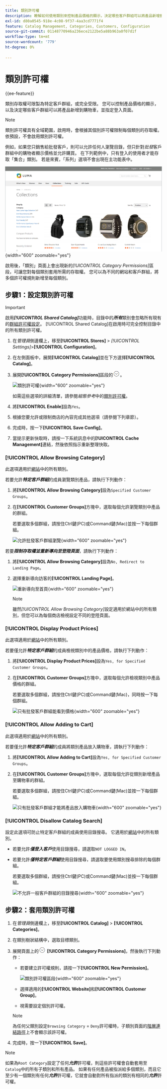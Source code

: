 ```yaml
---
title: 類別許可權
description: 瞭解如何使用類別來控制產品價格的顯示，決定哪些客戶群組可以將產品新增到購物車並指定登陸頁面。
exl-id: d80a0545-918e-4c08-9f37-4aa3cd7771f4
feature: Catalog Management, Categories, Customers, Configuration
source-git-commit: 01148770946a236ece2122be5a88b963a0f07d1f
workflow-type: tm+mt
source-wordcount: '779'
ht-degree: 0%

---
```


# 類別許可權

{{ee-feature}}

類別存取權可限製為特定客戶群組，或完全受限。 您可以控制產品價格的顯示，以及決定哪些客戶群組可以將產品新增到購物車，並指定登入頁面。

>[!NOTE]
>
>類別許可權具有全域範圍，啟用時，會根據其個別許可權限制每個類別的存取權。 依預設，不會啟用類別許可權。

例如，如果您只銷售給批發客戶，則可以允許任何人瀏覽目錄，但只針對&#x200B;_批發_&#x200B;客戶群組中的購物者顯示價格並允許購買。 在下列範例中，只有登入的使用者才能存取「集合」類別。 若是來賓，「系列」選項不會出現在主功能表中。

![登入的使用者看到「集合」類別](./assets/storefront-category-permissions-logged-in.png){width="600" zoomable="yes"}

啟用後，「類別」頁面上會出現新的&#x200B;_[!UICONTROL Category Permissions]_&#x200B;區段，可讓您對每個類別套用所需的存取權。 您可以為不同的網站和客戶群組，將多個許可權規則新增至每個類別。

## 步驟1：設定類別許可權

>[!IMPORTANT]
>
>啟用&#x200B;**_[!UICONTROL Shared Catalog]_**&#x200B;功能時，目錄中的&#x200B;**_所有_**&#x200B;類別會忽略所有現有的[群組許可權設定](../configuration-reference/catalog/catalog.md#category-permissions)。 [!UICONTROL Shared Catalog]在啟用時可完全控制目錄中的所有類別許可權。

1. 在&#x200B;_管理員_&#x200B;側邊欄上，移至&#x200B;**[!UICONTROL Stores]** > _[!UICONTROL Settings]_>**[!UICONTROL Configuration]**。

1. 在左側面板中，展開&#x200B;**[!UICONTROL Catalog]**&#x200B;並在下方選擇&#x200B;**[!UICONTROL Catalog]**。

1. 展開&#x200B;**[!UICONTROL Category Permissions]**&#x200B;區段的![擴充選擇器](../assets/icon-display-expand.png)。

   ![類別許可權](../configuration-reference/catalog/assets/catalog-category-permissions.png){width="600" zoomable="yes"}

   如需這些選項的詳細清單，請參閱&#x200B;_組態參考_&#x200B;中的[類別許可權](../configuration-reference/catalog/catalog.md#category-permissions)。

1. 將&#x200B;**[!UICONTROL Enable]**&#x200B;設為`Yes`。

1. 根據您要允許或限制商店的內容完成其他選項（請參閱下列章節）。

1. 完成時，按一下&#x200B;**[!UICONTROL Save Config]**。

1. 當提示更新快取時，請按一下系統訊息中的&#x200B;**[!UICONTROL Cache Management]**&#x200B;連結，然後依照指示重新整理快取。

### [!UICONTROL Allow Browsing Category]

此選項適用於[網站](../getting-started/websites-stores-views.md)中的所有類別。

若要允許&#x200B;**_特定客戶群組_**&#x200B;的成員瀏覽類別產品，請執行下列動作：

1. 將&#x200B;**[!UICONTROL Allow Browsing Category]**&#x200B;設為`Specified Customer Groups`。

1. 在&#x200B;**[!UICONTROL Customer Groups]**&#x200B;方塊中，選取每個允許瀏覽類別中產品的群組。

   若要選取多個群組，請按住Ctrl鍵(PC)或Command鍵(Mac)並按一下每個群組。

   ![允許批發客戶群組瀏覽](./assets/category-permissions-allow-browsing-customer-groups.png){width="600" zoomable="yes"}

若要&#x200B;**_限制存取權並重新導向至登陸頁面_**，請執行下列動作：

1. 將&#x200B;**[!UICONTROL Allow Browsing Category]**&#x200B;設為`No, Redirect to Landing Page`。

1. 選擇重新導向訪客的&#x200B;**[!UICONTROL Landing Page]**。

   ![重新導向至首頁](./assets/category-permissions-browse-category-landing-page.png){width="600" zoomable="yes"}

   >[!NOTE]
   >
   >雖然&#x200B;_[!UICONTROL Allow Browsing Category]_&#x200B;設定適用於網站中的所有類別，但您可以為每個商店檢視設定不同的登陸頁面。

### [!UICONTROL Display Product Prices]

此選項適用於[網站](../getting-started/websites-stores-views.md)中的所有類別。

若要僅允許&#x200B;**_特定客戶群組_**&#x200B;的成員檢視類別中的產品價格，請執行下列動作：

1. 將&#x200B;**[!UICONTROL Display Product Prices]**&#x200B;設為`Yes, for Specified Customer Groups`。

1. 在&#x200B;**[!UICONTROL Customer Groups]**&#x200B;方塊中，選取每個允許檢視類別中產品價格的群組。

   若要選取多個群組，請按住Ctrl鍵(PC)或Command鍵(Mac)，同時按一下每個群組。

   ![只有批發客戶群組能看到價格](./assets/category-permissions-price-customer-groups.png){width="600" zoomable="yes"}

### [!UICONTROL Allow Adding to Cart]

此選項適用於[網站](../getting-started/websites-stores-views.md)中的所有類別。

若要僅允許&#x200B;**_特定客戶群組_**&#x200B;的成員將類別產品放入購物車，請執行下列動作：

1. 將&#x200B;**[!UICONTROL Allow Adding to Cart]**&#x200B;設為`Yes, for Specified Customer Groups`。

1. 在&#x200B;**[!UICONTROL Customer Groups]**&#x200B;方塊中，選取每個允許從類別新增產品至購物車的群組。

   若要選取多個群組，請按住Ctrl鍵(PC)或Command鍵(Mac)並按一下每個群組。

   ![只有批發客戶群組才能將產品放入購物車](./assets/category-permissions-cart-customer-groups.png){width="600" zoomable="yes"}

### [!UICONTROL Disallow Catalog Search]

設定此選項可防止特定客戶群組的成員使用目錄搜尋。 它適用於[網站](../getting-started/websites-stores-views.md)中的所有類別。

- 若要允許&#x200B;**_僅登入客戶_**&#x200B;使用目錄搜尋，請選取`NOT LOGGED IN`。

- 若要允許&#x200B;**_僅特定客戶群組_**&#x200B;使用目錄搜尋，請選取要使用類別搜尋排除的每個群組。

  若要選取多個群組，請按住Ctrl鍵(PC)或Command鍵(Mac)並按一下每個群組。

  ![不允許一般客戶群組的目錄搜尋](./assets/category-permissions-disallow-category-search.png){width="600" zoomable="yes"}

## 步驟2：套用類別許可權

1. 在&#x200B;_管理員_&#x200B;側邊欄上，移至&#x200B;**[!UICONTROL Catalog]** > **[!UICONTROL Categories]**。

1. 在類別樹狀結構中，選取目標類別。

1. 展開頁面上的![擴充選擇器](../assets/icon-display-expand.png) **[!UICONTROL Category Permissions]**，然後執行下列動作：

   - 若要建立許可權規則，請按一下&#x200B;**[!UICONTROL New Permission]**。

     ![類別許可權區段](./assets/category-permissions-section-admin.png){width="600" zoomable="yes"}

   - 選擇適用的&#x200B;**[!UICONTROL Website]**&#x200B;和&#x200B;**[!UICONTROL Customer Group]**。

   - 視需要設定個別許可權。

   >[!NOTE]
   >
   >為任何父類別設定`Browsing Category` = `Deny`許可權時，子類別頁面的[階層連結路徑](navigation-breadcrumb-trail.md)上不會顯示該許可權。

1. 完成時，按一下&#x200B;**[!UICONTROL Save]**。

>[!NOTE]
>
>如果為`Root Category`設定了任何&#x200B;**_允許_**&#x200B;許可權，則這些許可權會自動套用至`Catalog`中的所有子類別和所有產品。 如果有任何產品被指派給多個類別，而且它至少有一個類別有任何&#x200B;**_允許_**&#x200B;許可權，它就會自動對所有指派的類別有相同的&#x200B;**_允許_**&#x200B;許可權。
